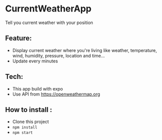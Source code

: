 # CurrentWeatherApp
Tell you current weather with your position
## Feature: 
 + Display current weather where you're living like weather, temperature, wind, humidity, pressure, location and time...
 + Update every minutes
## Tech:
 + This app build with expo 
 + Use API from https://openweathermap.org
## How to install :
+ Clone this project
+ `npm install`
+ `npm start`
 
